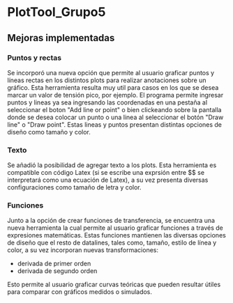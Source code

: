 # PlotTool_Grupo5 

## Mejoras implementadas
### Puntos y rectas

Se incorporó una nueva opción que permite al usuario graficar puntos y líneas rectas en los distintos plots para realizar anotaciones sobre un gráfico. Esta herramienta resulta muy util para casos en los que se desea marcar un valor de tensión pico, por ejemplo.
El programa permite ingresar puntos y lineas ya sea ingresando las coordenadas en una pestaña al seleccionar el boton "Add line or point" o bien clickeando sobre la pantalla donde se desea colocar un punto o una linea al seleccionar el botón "Draw line" o "Draw point". Estas lineas y puntos presentan distintas opciones de diseño como tamaño y color.

### Texto

Se añadió la posibilidad de agregar texto a los plots. Esta herramienta es compatible con código Latex (si se escribe una exprsión entre $$ se interpretará como una ecuación de Latex), a su vez presenta diversas configuraciones como tamaño de letra y color.

### Funciones

Junto a la opción de crear funciones de transferencia, se encuentra una nueva herramienta la cual permite al usuario graficar funciones a través de expresiones matemáticas. Estas funciones mantienen las diversas opciones de diseño que el resto de datalines, tales como, tamaño, estilo de línea y color, a su vez incorporan nuevas transformaciones:
- derivada de primer orden
- derivada de segundo orden

Esto permite al usuario graficar curvas teóricas que pueden resultar útiles para comparar con gráficos medidos o simulados.
